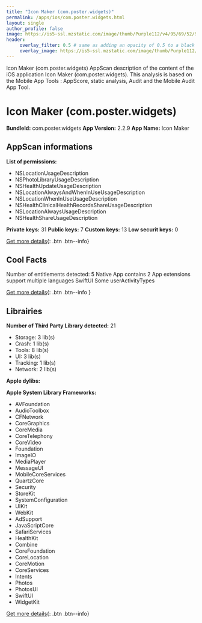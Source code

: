 ```yaml
---
title: "Icon Maker (com.poster.widgets)"
permalink: /apps/ios/com.poster.widgets.html
layout: single
author_profile: false
image: https://is5-ssl.mzstatic.com/image/thumb/Purple112/v4/95/69/52/956952c0-3b54-9095-f259-9ee70439da32/AppIcon-1x_U007emarketing-0-7-0-85-220.png/512x512bb.jpg
header: 
     overlay_filter: 0.5 # same as adding an opacity of 0.5 to a black background
     overlay_image: https://is5-ssl.mzstatic.com/image/thumb/Purple112/v4/95/69/52/956952c0-3b54-9095-f259-9ee70439da32/AppIcon-1x_U007emarketing-0-7-0-85-220.png/512x512bb.jpg
---
```

Icon Maker (com.poster.widgets) AppScan description of the content of the iOS application Icon Maker (com.poster.widgets). This analysis is based on the Mobile App Tools : AppScore, static analysis, Audit and the Mobile Audit App Tool.

# Icon Maker (com.poster.widgets)

**BundleId:** com.poster.widgets
**App Version:** 2.2.9
**App Name:** Icon Maker


## AppScan informations 

**List of permissions:** 
- NSLocationUsageDescription
- NSPhotoLibraryUsageDescription
- NSHealthUpdateUsageDescription
- NSLocationAlwaysAndWhenInUseUsageDescription
- NSLocationWhenInUseUsageDescription
- NSHealthClinicalHealthRecordsShareUsageDescription
- NSLocationAlwaysUsageDescription
- NSHealthShareUsageDescription
  
  
**Private keys:** 31
**Public keys:** 7
**Custom keys:** 13
**Low securit keys:** 0
  
[Get more details](/pricing.html){: .btn .btn--info}

## Cool Facts

Number of entitlements detected: 5
Native App
contains 2 App extensions
support multiple languages
SwiftUI
Some userActivityTypes
  
[Get more details](/pricing.html){: .btn .btn--info }

## Librairies 
**Number of Third Party Library detected:** 21
- Storage: 3 lib(s)
- Crash: 1 lib(s)
- Tools: 8 lib(s)
- UI: 3 lib(s)
- Tracking: 1 lib(s)
- Network: 2 lib(s)


**Apple dylibs:**


**Apple System Library Frameworks:**
- AVFoundation
- AudioToolbox
- CFNetwork
- CoreGraphics
- CoreMedia
- CoreTelephony
- CoreVideo
- Foundation
- ImageIO
- MediaPlayer
- MessageUI
- MobileCoreServices
- QuartzCore
- Security
- StoreKit
- SystemConfiguration
- UIKit
- WebKit
- AdSupport
- JavaScriptCore
- SafariServices
- HealthKit
- Combine
- CoreFoundation
- CoreLocation
- CoreMotion
- CoreServices
- Intents
- Photos
- PhotosUI
- SwiftUI
- WidgetKit


  
[Get more details](/pricing.html){: .btn .btn--info}

